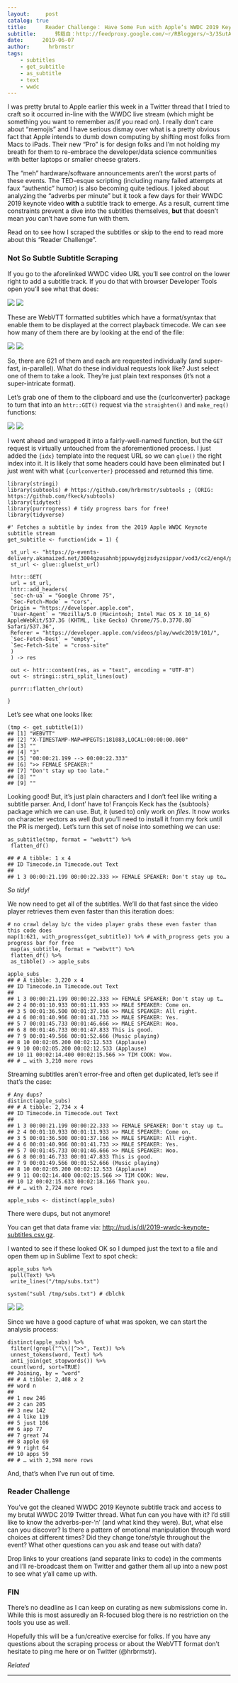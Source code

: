 ```yaml
---
layout:     post
catalog: true
title:      Reader Challenge： Have Some Fun with Apple’s WWDC 2019 Keynote Subtitles & Show Your Work
subtitle:      转载自：http://feedproxy.google.com/~r/RBloggers/~3/3SutAq-6sKM/
date:      2019-06-07
author:      hrbrmstr
tags:
    - subtitles
    - get_subtitle
    - as_subtitle
    - text
    - wwdc
---
```






I was pretty brutal to Apple earlier this week in a Twitter thread that I tried to craft so it occurred in-line with the WWDC live stream (which might be something you want to remember as/if you read on). I really don’t care about “memojis” and I have serious dismay over what is a pretty obvious fact that Apple intends to dumb down computing by shifting most folks from Macs to iPads. Their new “Pro” is for design folks and I’m not holding my breath for them to re-embrace the developer/data science communities with better laptops or smaller cheese graters.

The “meh” hardware/software announcements aren’t the worst parts of these events. The TED-esque scripting (including many failed attempts at faux “authentic” humor) is also becoming quite tedious. I joked about analyzing the “adverbs per minute” but it took a few days for their WWDC 2019 keynote video **with** a subtitle track to emerge. As a result, current time constraints prevent a dive into the subtitles themselves, **but** that doesn’t mean *you* can’t have some fun with them.

Read on to see how I scraped the subtitles or skip to the end to read more about this “Reader Challenge”.

### Not So Subtle Subtitle Scraping

If you go to the aforelinked WWDC video URL you’ll see control on the lower right to add a subtitle track. If you do that with browser Developer Tools open you’ll see what that does:

![](https://i0.wp.com/rud.is/b/wp-content/uploads/2019/06/01-subtitle-index.png?resize=530%2C279&ssl=1&is-pending-load=1)
![](https://i0.wp.com/rud.is/b/wp-content/uploads/2019/06/01-subtitle-index.png?resize=530%2C279&ssl=1)


These are WebVTT formatted subtitles which have a format/syntax that enable them to be displayed at the correct playback timecode. We can see how many of them there are by looking at the end of the file:

![](https://i1.wp.com/rud.is/b/wp-content/uploads/2019/06/02-subtitle-count.png?resize=530%2C192&ssl=1&is-pending-load=1)
![](https://i1.wp.com/rud.is/b/wp-content/uploads/2019/06/02-subtitle-count.png?resize=530%2C192&ssl=1)


So, there are 621 of them and each are requested individually (and super-fast, in-parallel). What do these individual requests look like? Just select one of them to take a look. They’re just plain text responses (it’s not a super-intricate format).

Let’s grab one of them to the clipboard and use the {curlconverter} package to turn that into an `httr::GET()` request via the `straighten()` and `make_req()` functions:

![](https://i0.wp.com/rud.is/b/wp-content/uploads/2019/06/03-subtitle-curl.png?resize=530%2C383&ssl=1&is-pending-load=1)
![](https://i0.wp.com/rud.is/b/wp-content/uploads/2019/06/03-subtitle-curl.png?resize=530%2C383&ssl=1)


I went ahead and wrapped it into a fairly-well-named function, but the `GET` request is virtually untouched from the aforementioned process. I just added the `{idx}` template into the request URL so we can `glue()` the right index into it. It is likely that some headers could have been eliminated but I just went with what `{curlconverter}` processed and returned this time.

```
library(stringi)
library(subtools) # https://github.com/hrbrmstr/subtools ; (ORIG: https://github.com/fkeck/subtools)
library(tidytext)
library(purrrogress) # tidy progress bars for free!
library(tidyverse)

#' Fetches a subtitle by index from the 2019 Apple WWDC Keynote subtitle stream
get_subtitle <- function(idx = 1) {

 st_url <- "https://p-events-delivery.akamaized.net/3004qzusahnbjppuwydgjzsdyzsippar/vod3/cc2/eng4/prog_index_{idx}.webvtt"
 st_url <- glue::glue(st_url)

 httr::GET(
 url = st_url,
 httr::add_headers(
 `sec-ch-ua` = "Google Chrome 75",
 `Sec-Fetch-Mode` = "cors",
 Origin = "https://developer.apple.com",
 `User-Agent` = "Mozilla/5.0 (Macintosh; Intel Mac OS X 10_14_6) AppleWebKit/537.36 (KHTML, like Gecko) Chrome/75.0.3770.80 Safari/537.36",
 Referer = "https://developer.apple.com/videos/play/wwdc2019/101/",
 `Sec-Fetch-Dest` = "empty",
 `Sec-Fetch-Site` = "cross-site"
 )
 ) -> res

 out <- httr::content(res, as = "text", encoding = "UTF-8")
 out <- stringi::stri_split_lines(out)

 purrr::flatten_chr(out)

}

```

Let’s see what one looks like:

```
(tmp <- get_subtitle(1))
## [1] "WEBVTT" 
## [2] "X-TIMESTAMP-MAP=MPEGTS:181083,LOCAL:00:00:00.000"
## [3] "" 
## [4] "3" 
## [5] "00:00:21.199 --> 00:00:22.333" 
## [6] ">> FEMALE SPEAKER:" 
## [7] "Don't stay up too late." 
## [8] "" 
## [9] "" 

```

Looking good! But, it’s just plain characters and I don’t feel like writing a subtitle parser. And, I dont’ have to! François Keck has the {subtools} package which we can use. But, it (used to) only work on *files*. It now works on character vectors as well (but you’ll need to install it from my fork until the PR is merged). Let’s turn this set of noise into something we can use:

```
as_subtitle(tmp, format = "webvtt") %>% 
 flatten_df()

## # A tibble: 1 x 4
## ID Timecode.in Timecode.out Text 
## 
## 1 3 00:00:21.199 00:00:22.333 >> FEMALE SPEAKER: Don't stay up to…

```

*So tidy!*

We now need to get all of the subtitles. We’ll do that fast since the video player retrieves them even faster than this iteration does:

```
# no crawl delay b/c the video player grabs these even faster than this code does
map(1:621, with_progress(get_subtitle)) %>% # with_progress gets you a progress bar for free
 map(as_subtitle, format = "webvtt") %>% 
 flatten_df() %>% 
 as_tibble() -> apple_subs

apple_subs
## # A tibble: 3,220 x 4
## ID Timecode.in Timecode.out Text 
## 
## 1 3 00:00:21.199 00:00:22.333 >> FEMALE SPEAKER: Don't stay up t…
## 2 4 00:01:10.933 00:01:11.933 >> MALE SPEAKER: Come on. 
## 3 5 00:01:36.500 00:01:37.166 >> MALE SPEAKER: All right. 
## 4 6 00:01:40.966 00:01:41.733 >> MALE SPEAKER: Yes. 
## 5 7 00:01:45.733 00:01:46.666 >> MALE SPEAKER: Woo. 
## 6 8 00:01:46.733 00:01:47.833 This is good. 
## 7 9 00:01:49.566 00:01:52.666 (Music playing) 
## 8 10 00:02:05.200 00:02:12.533 (Applause) 
## 9 10 00:02:05.200 00:02:12.533 (Applause) 
## 10 11 00:02:14.400 00:02:15.566 >> TIM COOK: Wow. 
## # … with 3,210 more rows

```

Streaming subtitles aren’t error-free and often get duplicated, let’s see if that’s the case:

```
# Any dups?
distinct(apple_subs) 
## # A tibble: 2,734 x 4
## ID Timecode.in Timecode.out Text 
## 
## 1 3 00:00:21.199 00:00:22.333 >> FEMALE SPEAKER: Don't stay up t…
## 2 4 00:01:10.933 00:01:11.933 >> MALE SPEAKER: Come on. 
## 3 5 00:01:36.500 00:01:37.166 >> MALE SPEAKER: All right. 
## 4 6 00:01:40.966 00:01:41.733 >> MALE SPEAKER: Yes. 
## 5 7 00:01:45.733 00:01:46.666 >> MALE SPEAKER: Woo. 
## 6 8 00:01:46.733 00:01:47.833 This is good. 
## 7 9 00:01:49.566 00:01:52.666 (Music playing) 
## 8 10 00:02:05.200 00:02:12.533 (Applause) 
## 9 11 00:02:14.400 00:02:15.566 >> TIM COOK: Wow. 
## 10 12 00:02:15.633 00:02:18.166 Thank you. 
## # … with 2,724 more rows

apple_subs <- distinct(apple_subs)

```

There were dups, but not anymore!

You can get that data frame via: http://rud.is/dl/2019-wwdc-keynote-subtitles.csv.gz.

I wanted to see if these looked OK so I dumped just the text to a file and open them up in Sublime Text to spot check:

```
apple_subs %>%
 pull(Text) %>% 
 write_lines("/tmp/subs.txt") 

system("subl /tmp/subs.txt") # dblchk

```

![](https://i1.wp.com/rud.is/b/wp-content/uploads/2019/06/04-subtitle-check.png?resize=530%2C606&ssl=1&is-pending-load=1)
![](https://i1.wp.com/rud.is/b/wp-content/uploads/2019/06/04-subtitle-check.png?resize=530%2C606&ssl=1)


Since we have a good capture of what was spoken, we can start the analysis process:

```
distinct(apple_subs) %>% 
 filter(!grepl("^\\(|^>>", Text)) %>%
 unnest_tokens(word, Text) %>% 
 anti_join(get_stopwords()) %>% 
 count(word, sort=TRUE)
## Joining, by = "word"
## # A tibble: 2,408 x 2
## word n
## 
## 1 now 246
## 2 can 205
## 3 new 142
## 4 like 119
## 5 just 106
## 6 app 77
## 7 great 74
## 8 apple 69
## 9 right 64
## 10 apps 59
## # … with 2,398 more rows

```

And, that’s when I’ve run out of time.

### Reader Challenge

You’ve got the cleaned WWDC 2019 Keynote subtitle track and access to my brutal WWDC 2019 Twitter thread. What fun can you have with it? I’d still like to know the adverbs-per-‘n’ (and what kind they were). But, what else can you discover? Is there a pattern of emotional manipulation through word choices at different times? Did they change tone/style throughout the event? What other questions can you ask and tease out with data?

Drop links to your creations (and separate links to code) in the comments and I’ll re-broadcast them on Twitter and gather them all up into a new post to see what y’all came up with.

### FIN

There’s no deadline as I can keep on curating as new submissions come in. While this is most assuredly an R-focused blog there is no restriction on the tools you use as well.

Hopefully this will be a fun/creative exercise for folks. If you have any questions about the scraping process or about the WebVTT format don’t hesitate to ping me here or on Twitter (@hrbrmstr).


*Related*







---
